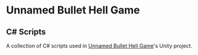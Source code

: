 # Unnamed Bullet Hell Game
## C# Scripts

A collection of C# scripts used in [Unnamed Bullet Hell Game](https://github.com/yui-rio/unnamed-bullet-hell-game)'s Unity project.
